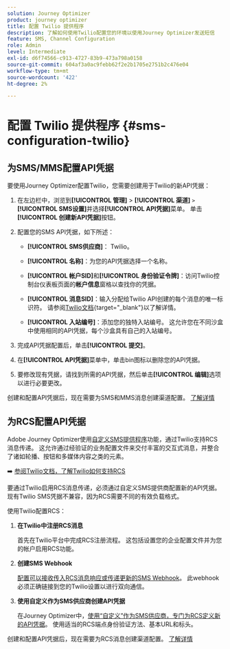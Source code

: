 ```yaml
---
solution: Journey Optimizer
product: journey optimizer
title: 配置 Twilio 提供程序
description: 了解如何使用Twilio配置您的环境以使用Journey Optimizer发送短信
feature: SMS, Channel Configuration
role: Admin
level: Intermediate
exl-id: d6f74566-c913-4727-83b9-473a798a0158
source-git-commit: 604af3a0ac9febb62f2e2b1705e2751b2c476e04
workflow-type: tm+mt
source-wordcount: '422'
ht-degree: 2%

---
```


# 配置 Twilio 提供程序 {#sms-configuration-twilio}

## 为SMS/MMS配置API凭据

要使用Journey Optimizer配置Twilio，您需要创建用于Twilio的新API凭据：

1. 在左边栏中，浏览到&#x200B;**[!UICONTROL 管理]** > **[!UICONTROL 渠道]** `>` **[!UICONTROL SMS设置]**&#x200B;并选择&#x200B;**[!UICONTROL API凭据]**&#x200B;菜单。 单击&#x200B;**[!UICONTROL 创建新API凭据]**&#x200B;按钮。

1. 配置您的SMS API凭据，如下所述：

   * **[!UICONTROL SMS供应商]**： Twilio。

   * **[!UICONTROL 名称]**：为您的API凭据选择一个名称。

   * **[!UICONTROL 帐户SID]**&#x200B;和&#x200B;**[!UICONTROL 身份验证令牌]**：访问Twilio控制台仪表板页面的&#x200B;**帐户信息**&#x200B;窗格以查找你的凭据。

   * **[!UICONTROL 消息SID]**：输入分配给Twilio API创建的每个消息的唯一标识符。 请参阅[Twilio文档](https://support.twilio.com/hc/en-us/articles/223134387-What-is-a-Message-SID-){target="_blank"}以了解详情。

   * **[!UICONTROL 入站编号]**：添加您的独特入站编号。 这允许您在不同沙盒中使用相同的API凭据，每个沙盒具有自己的入站编号。

1. 完成API凭据配置后，单击&#x200B;**[!UICONTROL 提交]**。

1. 在&#x200B;**[!UICONTROL API凭据]**&#x200B;菜单中，单击bin图标以删除您的API凭据。

1. 要修改现有凭据，请找到所需的API凭据，然后单击&#x200B;**[!UICONTROL 编辑]**&#x200B;选项以进行必要更改。

创建和配置API凭据后，现在需要为SMS和MMS消息创建渠道配置。 [了解详情](sms-configuration-surface.md)

## 为RCS配置API凭据

Adobe Journey Optimizer使用[自定义SMS提供程序](sms-configuration-custom.md)功能，通过Twilio支持RCS消息传递。 这允许通过经验证的业务配置文件来交付丰富的交互式消息，并整合了诸如轮播、按钮和多媒体内容之类的元素。

➡️ [参阅Twilio文档，了解Twilio如何支持RCS](https://www.twilio.com/docs/rcs)

要通过Twilio启用RCS消息传递，必须通过自定义SMS提供商配置新的API凭据。 现有Twilio SMS凭据不兼容，因为RCS需要不同的有效负载格式。

使用Twilio配置RCS：

1. **在Twilio中注册RCS消息**

   首先在Twilio平台中完成RCS注册流程。 这包括设置您的企业配置文件并为您的帐户启用RCS功能。

1. **创建SMS Webhook**

   [配置可以接收传入RCS消息响应或传递更新的SMS Webhook](sms-configuration-custom.md#webhook)。 此webhook必须正确链接到您的Twilio设置以进行双向通信。

1. **使用自定义作为SMS供应商创建API凭据**

   在Journey Optimizer中，[使用“自定义”作为SMS供应商，专门为RCS定义新的API凭据](sms-configuration-custom.md#api-credential)。 使用适当的RCS端点身份验证方法、基本URL和标头。

创建和配置API凭据后，现在需要为RCS消息创建渠道配置。 [了解详情](sms-configuration-surface.md)







